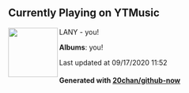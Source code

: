 ## Currently Playing on YTMusic

[<img align="left" width="100" src="https://lh3.googleusercontent.com/8xFywUMF3IspDLo7Q1YPQ3xis_QAib855iibAHkknIdll1Kd_uGJaMbfGYRRCTWAJ5mUa-58G7KR7PA">](https://music.youtube.com/channel/UCPkh5Z0tfpPpNFi5qybgG_w)

LANY - you!

**Albums**: you!

Last updated at 09/17/2020 11:52

#### Generated with [20chan/github-now](https://github.com/20chan/github-now)


<!--
**20chan/20chan** is a ✨ _special_ ✨ repository because its `README.md` (this file) appears on your GitHub profile.

Here are some ideas to get you started:

- 🔭 I’m currently working on ...
- 🌱 I’m currently learning ...
- 👯 I’m looking to collaborate on ...
- 🤔 I’m looking for help with ...
- 💬 Ask me about ...
- 📫 How to reach me: ...
- 😄 Pronouns: ...
- ⚡ Fun fact: ...
-->
